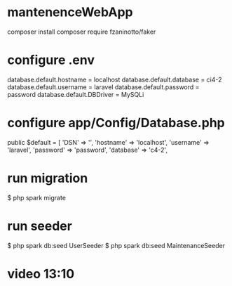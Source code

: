 # mantenenceWebApp

composer install
composer require fzaninotto/faker

# configure .env

database.default.hostname = localhost
database.default.database = ci4-2
database.default.username = laravel
database.default.password = password
database.default.DBDriver = MySQLi

# configure app/Config/Database.php
public $default = [
		'DSN'      => '',
		'hostname' => 'localhost',
		'username' => 'laravel',
		'password' => 'password',
		'database' => 'c4-2',
# run migration
$ php spark migrate

# run seeder
$ php spark db:seed UserSeeder
$ php spark db:seed MaintenanceSeeder

# video 13:10